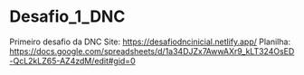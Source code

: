 # Desafio_1_DNC
Primeiro desafio da DNC
Site: https://desafiodncinicial.netlify.app/
Planilha: https://docs.google.com/spreadsheets/d/1a34DJZx7AwwAXr9_kLT324OsED-QcL2kLZ65-AZ4zdM/edit#gid=0
